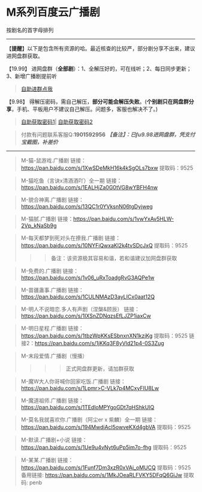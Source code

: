 <h1>M系列百度云广播剧</h1>
按剧名的首字母排列

-----

【**提醒**】以下是包含所有资源的哈。最近核查的比较严，部分剧分享不出来，建议进网盘群获取。


【19.99】 进网盘群（**全部剧**）：1、全解压好的，可在线听；2、每日同步更新；3、新增广播剧提前听
>[自助进群点我](http://pay.tupianmima.com/ma.html)

【9.98】 得解压密码，需自己解压，**部分可能会解压失败**。(**个别剧只在网盘群分享**，手机、平板用户不建议自己解压。问题多，客服也解决不了。)

>[自助获取密码1](http://pay.tupianmima.com/p.php?8tp=t3.13473a126b1998.pg1)|
[自助获取密码2](http://pay.tupianmima.com/p.php?8tp=t2.14178a39b1998.pg1)

>付款有问题联系客服Q:**1901592956**
***【备注】：已fu9.98进网盘群，凭支付宝截图，补差价***

------

>M-猫-鼠游戏.广播剧
链接：https://pan.baidu.com/s/1XwSDeMkH16k4kSgOLs7bxw
提取码：9525
 
>M-猫吃鱼（言诀x清酒酒吖）全一期
链接：https://pan.baidu.com/s/1EALHjZa0G0tVG8wYBFH4nw
 
>M-貌合神离.广播剧
链接：https://pan.baidu.com/s/13QC1r0YVksnN06tgDyjweg
 
>M-猫腻.广播剧
链接：https://pan.baidu.com/s/1vwYxAv5HLW-2Vp_kNaSb9g
 
>M-每天都梦到死对头在撩我.广播剧
链接：https://pan.baidu.com/s/10NYFiQwxaKl2k4tvSDcJxQ
提取码：9525 
>>>备注：该资源极其容易和谐，若和谐建议加网盘群获取
 
>M-免费的.广播剧
链接：https://pan.baidu.com/s/1v06_uRxToadgRvG3AQPe1w
 
>M-苗疆蛊事.广播剧
链接：https://pan.baidu.com/s/1CULNMAzD3ayLICx0aat12Q

>M-明人不说暗恋.多人有声剧（涅槃&顾辰）
链接：https://pan.baidu.com/s/1IXSnZDNqzsEfLJZP1iaxCw
 
>M-明日星程.广播剧
链接：https://pan.baidu.com/s/1tbzWpKKsESbnxnXN1kzjKg
提取码：9525 
链接2：https://pan.baidu.com/s/1jKKq3F8yVld21p4-0S3Zug

>M-末段爱情.广播剧（慢播）
>>>>正式网盘群更新，请加群获取
 
>M-魔W大人你哥喊你回家吃饭.广播剧
链接：https://pan.baidu.com/s/1Lpmr>C-VLk7p4MCxyFIU8Lw
 
>M-魔道祖师.广播剧
链接：https://pan.baidu.com/s/1TEdloMPYgoGDt7qHShkUIQ
 
>M-莫名我就喜欢你.广播剧（阿尘er x 紫麟）全一期
链接：https://pan.baidu.com/s/194MwdiAcl5owveKXd4gbVA
提取码：9525
 
>M-默读.广播剧+小说
链接：https://pan.baidu.com/s/1Ue9u4vNyt6uPp5im7o-fhg
提取码：9525 
 
>M-某某.广播剧
链接：https://pan.baidu.com/s/1Funf7Dm3xzR0xVAi_oMUCQ
提取码：9525 
备用链接: https://pan.baidu.com/s/1MkJOeaRLFVKY5DFqQ6GiJw
提取码: penb 
 



